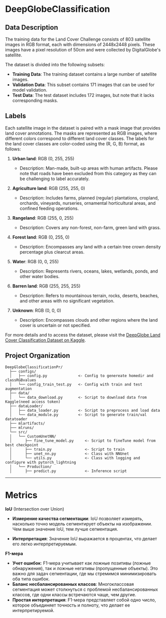 # DeepGlobeClassification

## Data Description

The training data for the Land Cover Challenge consists of 803 satellite images in RGB format, each with dimensions of 2448x2448 pixels. These images have a pixel resolution of 50cm and were collected by DigitalGlobe's satellite.

The dataset is divided into the following subsets:
- **Training Data**: The training dataset contains a large number of satellite images.
- **Validation Data**: This subset contains 171 images that can be used for model validation.
- **Test Data**: The test dataset includes 172 images, but note that it lacks corresponding masks.

## Labels

Each satellite image in the dataset is paired with a mask image that provides land cover annotations. The masks are represented as RGB images, where different colors correspond to different land cover classes. The labels for the land cover classes are color-coded using the (R, G, B) format, as follows:

1. **Urban land**: RGB (0, 255, 255)
   - Description: Man-made, built-up areas with human artifacts. Please note that roads have been excluded from this category as they can be challenging to label accurately.

2. **Agriculture land**: RGB (255, 255, 0)
   - Description: Includes farms, planned (regular) plantations, cropland, orchards, vineyards, nurseries, ornamental horticultural areas, and confined feeding operations.

3. **Rangeland**: RGB (255, 0, 255)
   - Description: Covers any non-forest, non-farm, green land with grass.

4. **Forest land**: RGB (0, 255, 0)
   - Description: Encompasses any land with a certain tree crown density percentage plus clearcut areas.

5. **Water**: RGB (0, 0, 255)
   - Description: Represents rivers, oceans, lakes, wetlands, ponds, and other water bodies.

6. **Barren land**: RGB (255, 255, 255)
   - Description: Refers to mountainous terrain, rocks, deserts, beaches, and other areas with no significant vegetation.

7. **Unknown**: RGB (0, 0, 0)
   - Description: Encompasses clouds and other regions where the land cover is uncertain or not specified.


For more details and to access the dataset, please visit the [DeepGlobe Land Cover Classification Dataset on Kaggle](https://www.kaggle.com/datasets/balraj98/deepglobe-land-cover-classification-dataset).

Project Organization
------------

    DeepGlobeClassificationPr/
      ├── configs/
      │   ├── config.py              <- Config to genereate homedir and classRGBvalues
      │   └── config_train_test.py   <- Config with train and test augmentation
      ├── data/
      │   └── data_download.py       <- Script to download data from Kaggle(need access token)
      ├── dataLoader/
      │   ├── data_loader.py         <- Script to preprocess and load data
      │   └── data_module.py         <- Script to generate train/val datatoader
      ├── mlartifacts/
      ├── mlruns/
      └── src/
      │   └── CustomUnetNN/
      │      ├── fine_tune_model.py     <- Script to fineTune model from best checkpoint
      │      ├── train.py               <- Script to train
      │      ├── unet_nn.py             <- Class with NNUnet
      │      └── utils.py               <- Class with logging and configure with pytorch_lightning
      │   └── Production/
      │      ├── predict.py             <- Inference script
      


--------
# Metrics

 **IoU** (Intersection over Union)
- **Измерение качества сегментации**: IoU позволяет измерять, насколько точно модель сегментирует объекты на изображении. Чем выше значение IoU, тем лучше сегментация.

- **Интерпретация**: Значение IoU выражается в процентах, что делает его легко интерпретируемым.

**F1-мера** 
- **Учет ошибок**: F1-мера учитывает как ложные позитивы (ложные обнаружения), так и ложные негативы (пропущенные объекты). Это важно для задач сегментации, где мы стремимся минимизировать оба типа ошибок.
- **Баланс несбалансированных классов**: Многоклассовая сегментация может столкнуться с проблемой несбалансированных классов, где одни классы встречаются чаще, чем другие.
- **Простая интерпретация**: F1-мера представляет собой одно число, которое объединяет точность и полноту, что делает ее интерпретируемой.



